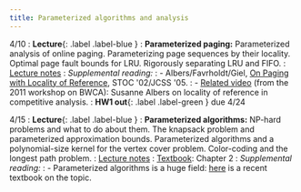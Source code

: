 ```yaml
---
title: Parameterized algorithms and analysis
---
```


4/10
: **Lecture**{: .label .label-blue }
: **Parameterized paging:** Parameterized analysis of online paging. Parameterizing page sequences by their locality. Optimal page fault bounds for LRU. Rigorously separating LRU and FIFO.
: [Lecture notes](https://vitercik.github.io/bwca/assets/notes/l4.pdf)
: *Supplemental reading:*
: - Albers/Favrholdt/Giel, [On Paging with Locality of Reference](https://www.sciencedirect.com/science/article/pii/S0022000004000947), STOC '02/JCSS '05.
: - [Related video](https://theory.stanford.edu/bwca/#albers) (from the 2011 workshop on BWCA): Susanne Albers on locality of reference in competitive analysis.
: **HW1 out**{: .label .label-green } due 4/24

4/15
: **Lecture**{: .label .label-blue }
: **Parameterized algorithms:** NP-hard problems and what to do about them. The knapsack problem and parameterized approximation bounds. Parameterized algorithms and a polynomial-size kernel for the vertex cover problem. Color-coding and the longest path problem.
: [Lecture notes](https://vitercik.github.io/bwca/assets/notes/l5.pdf)
: [Textbook](https://searchworks.stanford.edu/view/13773968): Chapter 2
: *Supplemental reading:*
: - Parameterized algorithms is a huge field: [here](https://parameterized-algorithms.mimuw.edu.pl/parameterized-algorithms.pdf) is a recent textbook on the topic.
